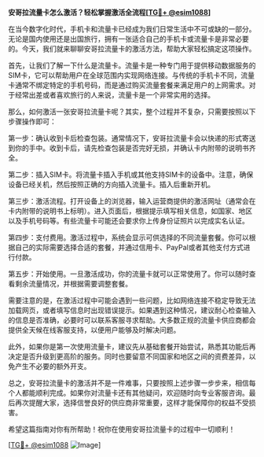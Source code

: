 **安哥拉流量卡怎么激活？轻松掌握激活全流程[[TG💪+ @esim1088](https://t.me/s/esim1088)]**

在当今数字化时代，手机卡和流量卡已经成为我们日常生活中不可或缺的一部分。无论是国内使用还是出国旅行，拥有一张适合自己的手机卡或流量卡是非常必要的。今天，我们就来聊聊安哥拉流量卡的激活方法，帮助大家轻松搞定这项操作。

首先，让我们了解一下什么是流量卡。流量卡是一种专门用于提供移动数据服务的SIM卡，它可以帮助用户在全球范围内实现网络连接。与传统的手机卡不同，流量卡通常不绑定特定的手机号码，而是通过购买流量套餐来满足用户的上网需求。对于经常出差或者喜欢旅行的人来说，流量卡是一个非常实用的选择。

那么，如何激活一张安哥拉流量卡呢？其实，整个过程并不复杂，只需要按照以下步骤操作即可：

第一步：确认收到卡后检查包装。通常情况下，安哥拉流量卡会以快递的形式寄送到你的手中。收到卡后，请先检查包装是否完好无损，并确认卡内附带的说明书齐全。

第二步：插入SIM卡。将流量卡插入手机或其他支持SIM卡的设备中。注意，确保设备已经关机，然后按照正确的方向插入流量卡。插入后重新开机。

第三步：激活流程。打开设备上的浏览器，输入运营商提供的激活网址（通常会在卡内附带的说明书上标明）。进入页面后，根据提示填写相关信息，如国家、地区以及手机号码等。有些流量卡可能还会要求你上传身份证照片以完成实名认证。

第四步：支付费用。激活过程中，系统会显示可供选择的不同流量套餐。你可以根据自己的实际需要选择合适的套餐，并通过信用卡、PayPal或者其他支付方式进行付款。

第五步：开始使用。一旦激活成功，你的流量卡就可以正常使用了。你可以随时查看剩余流量情况，并根据需要调整套餐。

需要注意的是，在激活过程中可能会遇到一些问题，比如网络连接不稳定导致无法加载网页，或者填写信息时出现错误提示。如果遇到这种情况，建议耐心检查输入的信息是否准确，必要时可以联系客服寻求帮助。大多数正规的流量卡供应商都会提供全天候在线客服支持，以便用户能够及时解决问题。

此外，如果你是第一次使用流量卡，建议先从基础套餐开始尝试，熟悉其功能后再决定是否升级到更高阶的服务。同时也要留意不同国家和地区之间的资费差异，以免产生不必要的额外开支。

总之，安哥拉流量卡的激活并不是一件难事，只要按照上述步骤一步步来，相信每个人都能顺利完成。如果你对流量卡还有其他疑问，欢迎随时向专业客服咨询。最后再次提醒大家，选择信誉良好的供应商非常重要，这样才能保障你的权益不受损害。

希望这篇指南对你有所帮助！祝你在使用安哥拉流量卡的过程中一切顺利！

[[TG💪+ @esim1088](https://t.me/s/esim1088) ![Image](https://i.postimg.cc/4NQfJmqS/Snipaste-2025-05-13-00-14-12.png)]
